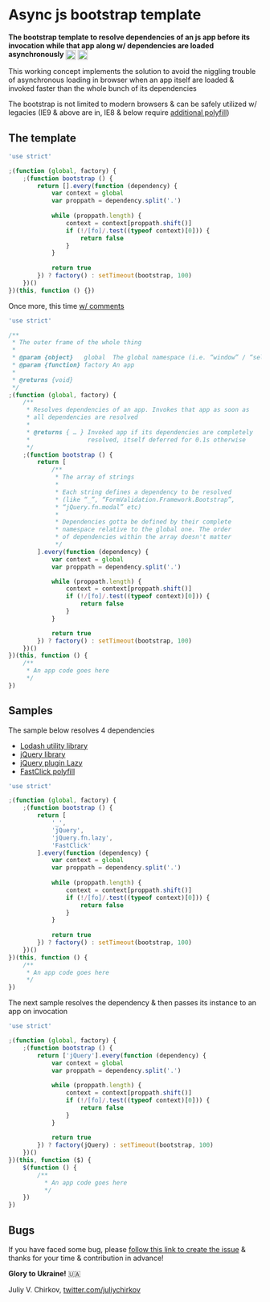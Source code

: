 # Async js bootstrap template

**The bootstrap template to resolve dependencies of an js app before its invocation while that app along w/ dependencies are loaded asynchronously** <a href="https://github.com/juliyvchirkov/async-js-bootstrap-template/releases/tag/v0.0.21"><img src="https://github.com/favicon.ico" width="20" height="20" valign="middle" ></a> <a href="https://www.npmjs.com/package/async-js-bootstrap-template"><img src="https://avatars0.githubusercontent.com/u/6078720?s=20&v=4" width="20" height="20" valign="middle"></a>

This working concept implements the solution to avoid the niggling trouble of asynchronous loading in browser when an app itself are loaded & invoked faster than the whole bunch of its dependencies

The bootstrap is not limited to modern browsers & can be safely utilized w/ legacies (IE9 & above are in, IE8 & below require [additional polyfill](https://developer.mozilla.org/en-US/docs/Web/JavaScript/Reference/Global_Objects/Array/every#Polyfill))

## The template

```javascript
'use strict'

;(function (global, factory) {
    ;(function bootstrap () {
        return [].every(function (dependency) {
            var context = global
            var proppath = dependency.split('.')
            
            while (proppath.length) {
                context = context[proppath.shift()]
                if (!/[fo]/.test((typeof context)[0])) {
                    return false
                }
            }
            
            return true
        }) ? factory() : setTimeout(bootstrap, 100)
    })()
})(this, function () {})
```

Once more, this time  [w/ comments](async-js-bootstrap-template.js)

```javascript
'use strict'

/**
 * The outer frame of the whole thing
 *
 * @param {object}   global  The global namespace (i.e. “window” / “self”)
 * @param {function} factory An app
 *
 * @returns {void}
 */
;(function (global, factory) {
    /**
     * Resolves dependencies of an app. Invokes that app as soon as 
     * all dependencies are resolved
     *
     * @returns { … } Invoked app if its dependencies are completely
     *                resolved, itself deferred for 0.1s otherwise
     */
    ;(function bootstrap () {
        return [
            /**
             * The array of strings
             *
             * Each string defines a dependency to be resolved
             * (like “_”, “FormValidation.Framework.Bootstrap”,
             * “jQuery.fn.modal” etc)
             *
             * Dependencies gotta be defined by their complete
             * namespace relative to the global one. The order
             * of dependencies within the array doesn't matter
             */
        ].every(function (dependency) {
            var context = global
            var proppath = dependency.split('.')

            while (proppath.length) {
                context = context[proppath.shift()]
                if (!/[fo]/.test((typeof context)[0])) {
                    return false
                }
            }

            return true
        }) ? factory() : setTimeout(bootstrap, 100)
    })()
})(this, function () {
    /**
     * An app code goes here
     */
})

```

## Samples

The sample below resolves 4 dependencies

- [Lodash utility library](https://github.com/lodash/lodash)
- [jQuery library](https://github.com/jquery/jquery)
- [jQuery plugin Lazy](https://github.com/eisbehr-/jquery.lazy)
- [FastClick polyfill](https://github.com/ftlabs/fastclick)

```javascript
'use strict'

;(function (global, factory) {
    ;(function bootstrap () {
        return [
            '_',
            'jQuery',
            'jQuery.fn.lazy',
            'FastClick'
        ].every(function (dependency) {
            var context = global
            var proppath = dependency.split('.')
            
            while (proppath.length) {
                context = context[proppath.shift()]
                if (!/[fo]/.test((typeof context)[0])) {
                    return false
                }
            }
            
            return true
        }) ? factory() : setTimeout(bootstrap, 100)
    })()
})(this, function () {
    /**
     * An app code goes here
     */
})
```

The next sample resolves the dependency & then passes its instance to an app on invocation

```javascript
'use strict'

;(function (global, factory) {
    ;(function bootstrap () {
        return ['jQuery'].every(function (dependency) {
            var context = global
            var proppath = dependency.split('.')
            
            while (proppath.length) {
                context = context[proppath.shift()]
                if (!/[fo]/.test((typeof context)[0])) {
                    return false
                }
            }
            
            return true
        }) ? factory(jQuery) : setTimeout(bootstrap, 100)
    })()
})(this, function ($) {
    $(function () {
        /**
          * An app code goes here
          */
    })
})
```

## Bugs

If you have faced some bug, please [follow this link to create the issue](https://github.com/juliyvchirkov/async-js-bootstrap-template/issues) & thanks for your time & contribution in advance!

**Glory to Ukraine!** 🇺🇦

Juliy V. Chirkov,
[twitter.com/juliychirkov](https://twitter.com/juliychirkov)
